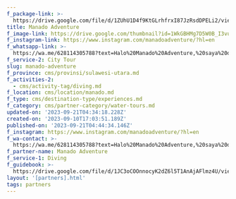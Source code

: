 ```yaml
---
f_package-link: >-
  https://drive.google.com/file/d/1ZUhU1D4f9KtGLrhfrxI87JzRsdDPELi2/view?usp=drive_link
title: Manado Adventure
f_image-link: https://drive.google.com/thumbnail?id=1WkGBHMg7D5W0B_I3vupJv9lU8FeHrgzn
f_instagram-link: https://www.instagram.com/manadoadventure/?hl=en
f_whatsapp-link: >-
  https://wa.me/628114305788?text=Halo%20Manado%20Adventure,%20saya%20dapat%20info%20dari%20@loocale.id%20dan%20punya%20pertanyaan
f_service-2: City Tour
slug: manado-adventure
f_province: cms/provinsi/sulawesi-utara.md
f_activities-2:
  - cms/activity-tag/diving.md
f_location: cms/location/manado.md
f_type: cms/destination-type/experiences.md
f_category: cms/partner-category/water-tours.md
updated-on: '2023-09-21T04:34:18.228Z'
created-on: '2023-09-10T17:03:51.189Z'
published-on: '2023-09-21T04:44:34.146Z'
f_instagram: https://www.instagram.com/manadoadventure/?hl=en
f_wa-contact: >-
  https://wa.me/628114305788?text=Halo%20Manado%20Adventure,%20saya%20dapat%20info%20dari%20@loocale.id%20dan%20punya%20pertanyaan
f_partner-name: Manado Adventure
f_service-1: Diving
f_guidebook: >-
  https://drive.google.com/file/d/1JC3oCOOnnocyK2dZ6l5T1AnAjAFlmz4U/view?usp=drive_link
layout: '[partners].html'
tags: partners
---
```



